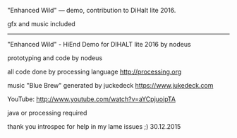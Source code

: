"Enhanced Wild" — demo, contribution to DiHalt lite 2016.

gfx and music included

---------------------------------------------------------

"Enhanced Wild" - HiEnd Demo
for DIHALT lite 2016 by nodeus

prototyping and code by nodeus

all code done by processing language
http://processing.org

music "Blue Brew" generated by juckedeck
https://www.jukedeck.com

YouTube: http://www.youtube.com/watch?v=aYCpjuoipTA

java or processing required

thank you introspec for help in my lame issues ;)
30.12.2015
